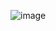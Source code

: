 ![image](https://user-images.githubusercontent.com/112765419/211043422-51e98aa7-83cc-4013-bbec-b2f1ed5be816.png)
